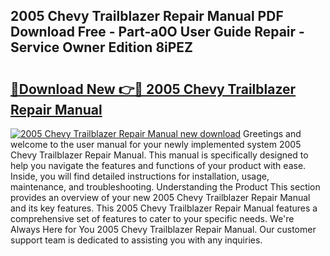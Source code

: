## 2005 Chevy Trailblazer Repair Manual PDF Download Free - Part-a0O User Guide Repair - Service Owner Edition 8iPEZ

# <h2><a href="http://bc1335.oget.top/?id=2005+Chevy+Trailblazer+Repair+Manual">🔗Download New 👉🔴 2005 Chevy Trailblazer Repair Manual</a></h2>

[![2005 Chevy Trailblazer Repair Manual new download](https://i.imgur.com/5g1atiW.png)](http://bc1335.oget.top/?id=2005+Chevy+Trailblazer+Repair+Manual)
Greetings and welcome to the user manual for your newly implemented system 2005 Chevy Trailblazer Repair Manual. This manual is specifically designed to help you navigate the features and functions of your product with ease. Inside, you will find detailed instructions for installation, usage, maintenance, and troubleshooting. Understanding the Product This section provides an overview of your new 2005 Chevy Trailblazer Repair Manual and its key features. This 2005 Chevy Trailblazer Repair Manual features a comprehensive set of features to cater to your specific needs. We're Always Here for You 2005 Chevy Trailblazer Repair Manual. Our customer support team is dedicated to assisting you with any inquiries.
